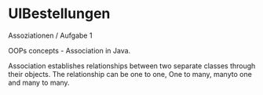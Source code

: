 # UIBestellungen
Assoziationen / Aufgabe 1

OOPs concepts - Association in Java.

Association establishes relationships between two separate classes through their objects.
The relationship can be one to one, One to many, manyto one and many to many.
